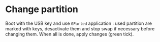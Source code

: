 # Change partition

Boot with the USB key and use `GParted` application : used partition are marked with keys, desactivate them and stop swap if necessary before changing them. When all is done, apply changes (green tick).
